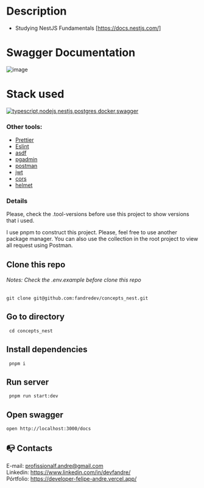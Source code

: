 
# Description

- Studying NestJS Fundamentals [https://docs.nestjs.com/]

# Swagger Documentation

![image](https://github.com/user-attachments/assets/25e58d6b-6c02-41b4-b6dd-d6e1d6c00677)


# Stack used

  <a href="https://go-skill-icons.vercel.app/">
    <img src="https://go-skill-icons.vercel.app/api/icons?i=typescript,nodejs,nestjs,postgres,docker,swagger" alt="typescript,nodejs,nestjs,postgres,docker,swagger" />
  </a>

### Other tools:

- [Prettier](https://eslint.org/)
- [Eslint](https://prettier.io/)
- [asdf](https://asdf-vm.com/)
- [pgadmin](https://www.pgadmin.org/download/)
- [postman](https://www.postman.com/)
- [jwt](https://jwt.io/)
- [cors](https://developer.mozilla.org/pt-BR/docs/Web/HTTP/CORS)
- [helmet](https://helmetjs.github.io/)

### Details

Please, check the .tool-versions before use this project to show versions that i used.

I use pnpm to construct this project. Please, feel free to use another package manager. You can also use the collection in the root project to view all request using Postman.

## Clone this repo

###### Notes: Check the .env.example before clone this repo

```
git clone git@github.com:fandredev/concepts_nest.git
```

## Go to directory

```
 cd concepts_nest
```

## Install dependencies

```
 pnpm i
```

## Run server

```
 pnpm run start:dev
```

## Open swagger

```
open http://localhost:3000/docs
```

## :mailbox_with_no_mail: Contacts

E-mail: profissionalf.andre@gmail.com<br>
Linkedin: https://www.linkedin.com/in/devfandre/<br>
Pórtfolio: https://developer-felipe-andre.vercel.app/<br>
